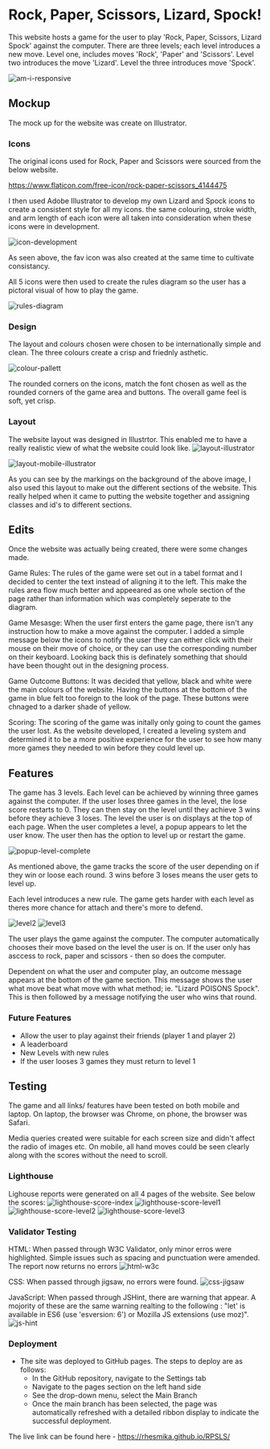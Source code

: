 # Rock, Paper, Scissors, Lizard, Spock!

This website hosts a game for the user to play 'Rock, Paper, Scissors, Lizard Spock' against the computer. There are three levels; each level introduces a new move. Level one, includes moves 'Rock', 'Paper' and 'Scissors'. Level two introduces the move 'Lizard'. Level the three introduces move 'Spock'. 

![am-i-responsive](assets/images/readme/am-i-responsive.png)

## Mockup

The mock up for the website was create on Illustrator. 

### Icons
The original icons used for Rock, Paper and Scissors were sourced from the below website. 

https://www.flaticon.com/free-icon/rock-paper-scissors_4144475

I then used Adobe Illustrator to develop my own Lizard and Spock icons to create a consistent style for all my icons. the same colouring, stroke width, and arm length of each icon were all taken into consideration when these icons were in development. 

![icon-development](assets/images/readme/icon-development-illustrator.png)

As seen above, the fav icon was also created at the same time to cultivate consistancy. 

All 5 icons were then used to create the rules diagram so the user has a pictoral visual of how to play the game. 

![rules-diagram](assets/images/readme/rules-diagram-illustrator.png)

### Design

The layout and colours chosen were chosen to be internationally simple and clean. The three colours create a crisp and friednly asthetic. 

![colour-pallett](assets/images/readme/library-illustrator.png)


The rounded corners on the icons, match the font chosen as well as the rounded corners of the game area and buttons.  The overall game feel is soft, yet crisp. 

### Layout

The website layout was designed in Illustrtor. This enabled me to have a really realistic view of what the website could look like. 
![layout-illustrator](assets/images/readme/layout-illustrator.png)

![layout-mobile-illustrator](assets/images/readme/layout-mobile-illustrator.png)


As you can see by the markings on the background of the above image, I also used this layout to make out the different sections of the website. This really helped when it came to putting the website together and assigning classes and id's to different sections. 

## Edits

Once the website was actually being created, there were some changes made. 

Game Rules:
The rules of the game were set out in a tabel format and I decided to center the text instead of aligning it to the left.  This make the rules area flow much better and appeeared as one whole section of the page rather than information which was completely seperate to the diagram. 

Game Mesasge:
When the user first enters the game page, there isn't any instruction how to make a move against the computer.  I added a simple message below the icons to notify the user they can either click with their mouse on their move of choice, or they can use the corresponding number on their keyboard. Looking back this is definately something that should have been thought out in the designing process. 

Game Outcome Buttons:
It was decided that yellow, black and white were the main colours of the website. Having the buttons at the bottom of the game in blue felt too foreign to the look of the page. These buttons were chnaged to a darker shade of yellow. 

Scoring: 
The scoring of the game was initally only going to count the games the user lost. As the website developed, I created a leveling system and determined it to be a more positive experience for the user to see how many more games they needed to win before they could level up. 


## Features
The game has 3 levels. Each level can be achieved by winning three games against the computer.  If the user loses three games in the level, the lose score restarts to 0. They can then stay on the level until they achieve 3 wins before they achieve 3 loses. The level the user is on displays at the top of each page. 
When the user completes a level, a popup appears to let the user know.  The user then has the option to level up or restart the game. 

![popup-level-complete](assets/images/readme/popup.png)


As mentioned above, the game tracks the score of the user depending on if they win or loose each round.  3 wins before 3 loses means the user gets to level up.

Each level introduces a new rule.  The game gets harder with each level as theres more chance for attach and there's more to defend.

![level2](assets/images/readme/level2.png)
![level3](assets/images/readme/level3.png)


The user plays the game against the computer. The computer automatically chooses their move based on the level the user is on. If the user only has asccess to rock, paper and scissors - then so does the computer. 

Dependent on what the user and computer play, an outcome message appears at the bottom of the game section. This message shows the user what move beat what move with what method; ie. "Lizard POISONS Spock". This is then followed by a message notifying the user who wins that round. 

### Future Features
- Allow the user to play against their friends (player 1 and player 2)
- A leaderboard
- New Levels with new rules
- If the user looses 3 games they must return to level 1


## Testing

The game and all links/ features have been tested on both mobile and laptop. On laptop, the browser was Chrome, on phone, the browser was Safari.

Media queries created were suitable for each screen size and didn't affect the radio of images etc. On mobile, all hand moves could be seen clearly along with the scores without the need to scroll. 

### Lighthouse

Lighouse reports were generated on all 4 pages of the website. See below the scores:
![lighthouse-score-index](assets/images/readme/lighthouse-index.png)
![lighthouse-score-level1](assets/images/readme/lighthouse-level1.png)
![lighthouse-score-level2](assets/images/readme/lighthouse-level2.png)
![lighthouse-score-level3](assets/images/readme/lighthouse-level3.png)


### Validator Testing

HTML:
When passed through W3C Validator, only minor erros were highlighted. Simple issues such as spacing and punctuation were amended. 
The report now returns no errors 
![html-w3c](assets/images/readme/html-w3c.png)

CSS: 
When passed through jigsaw, no errors were found. 
![css-jigsaw](assets/images/readme/css-jigsaw.png)

JavaScript:
When passed through JSHint, there are warning that appear.  A mojority of these are the same warning realting to the following : "let' is available in ES6 (use 'esversion: 6') or Mozilla JS extensions (use moz)". 
![js-hint](assets/images/readme/js-jshint.png)

### Deployment
- The site was deployed to GitHub pages. The steps to deploy are as follows: 
  - In the GitHub repository, navigate to the Settings tab 
  - Navigate to the pages section on the left hand side
  - See the drop-down menu, select the Main Branch
  - Once the main branch has been selected, the page was automatically refreshed with a detailed ribbon display to indicate the successful deployment. 

The live link can be found here - https://rhesmika.github.io/RPSLS/
